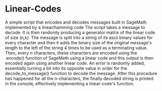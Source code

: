 # Linear-Codes
A simple script that encodes and decodes messages built in SageMath implemented by a linear/hamming code
The script takes a message to decode. It is then randomly producing a generator matrix of the linear code of size (n,k). The message is split into a string of its ascii binary values for every character and then it adds the binary size of the original message's length to the left of the string 4 times to be used as a terminating value. Then, every n characters, these characters are encoded using the .encode() function of SageMath using a linear code and this output is then encoded again using another linear code. An error is randomly added, essentially turning a bit into its opposite value in order for the decode_to_message() function to decode the message. After this procedure has happened for all the n-characters, the finally decoded string is printed in the console, effectively implementing a linear-code's function. 

